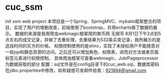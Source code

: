 # cuc_ssm
init ssm web project 
本项目是一个Spring、SpringMVC、mybatis框架整合的项目，实现了用户的增删改查，前端使用了bootstrap，并用echarts做了数据的展示。
数据的来源是我用爬虫webmagic框架爬的聚币网 无限币 8月1日下午2点到5点左右的成交记录，并做了去重处理，去重结果为532条买卖记录，我所展示的是这段时间的买方的价格。
权限控制使用的是shiro，实现了未授权用户不能随意对一些jsp和静态资源的访问。之后还可以增加角色、权限表，进而对方法或者页面标签元素进行权限控制。
具体爬虫框架可查看webmagic，JubiPageprocessor为数据获取的部分
配置：sql文件是在config目录下的cuc_web.sql，数据库密码在jdbc.properties中修改，如有疑惑可发邮件给我：921894@gmail.com
